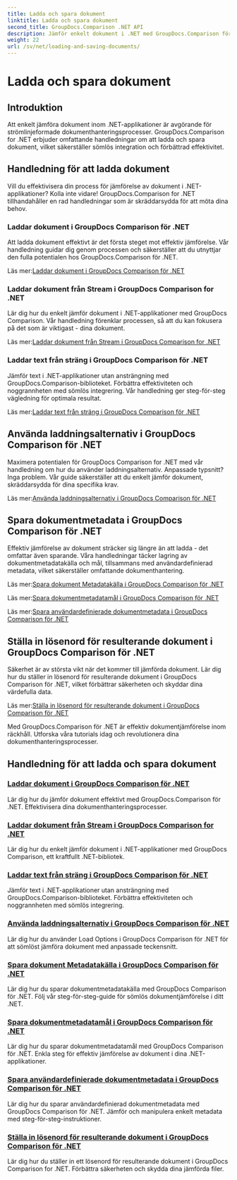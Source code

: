 ```yaml
---
title: Ladda och spara dokument
linktitle: Ladda och spara dokument
second_title: GroupDocs.Comparison .NET API
description: Jämför enkelt dokument i .NET med GroupDocs.Comparison för .NET. Lär dig att ladda, spara och använda inläsningsalternativ för effektiv dokumenthantering.
weight: 22
url: /sv/net/loading-and-saving-documents/
---
```


# Ladda och spara dokument

## Introduktion

Att enkelt jämföra dokument inom .NET-applikationer är avgörande för strömlinjeformade dokumenthanteringsprocesser. GroupDocs.Comparison for .NET erbjuder omfattande handledningar om att ladda och spara dokument, vilket säkerställer sömlös integration och förbättrad effektivitet.

## Handledning för att ladda dokument

Vill du effektivisera din process för jämförelse av dokument i .NET-applikationer? Kolla inte vidare! GroupDocs.Comparison for .NET tillhandahåller en rad handledningar som är skräddarsydda för att möta dina behov.

### Laddar dokument i GroupDocs Comparison för .NET

Att ladda dokument effektivt är det första steget mot effektiv jämförelse. Vår handledning guidar dig genom processen och säkerställer att du utnyttjar den fulla potentialen hos GroupDocs.Comparison för .NET.

 Läs mer:[Laddar dokument i GroupDocs Comparison för .NET](./loading-documents/)

### Laddar dokument från Stream i GroupDocs Comparison for .NET

Lär dig hur du enkelt jämför dokument i .NET-applikationer med GroupDocs Comparison. Vår handledning förenklar processen, så att du kan fokusera på det som är viktigast - dina dokument.

 Läs mer:[Laddar dokument från Stream i GroupDocs Comparison for .NET](./loading-documents-from-stream/)

### Laddar text från sträng i GroupDocs Comparison för .NET

Jämför text i .NET-applikationer utan ansträngning med GroupDocs.Comparison-biblioteket. Förbättra effektiviteten och noggrannheten med sömlös integrering. Vår handledning ger steg-för-steg vägledning för optimala resultat.

 Läs mer:[Laddar text från sträng i GroupDocs Comparison för .NET](./loading-text-from-string/)

## Använda laddningsalternativ i GroupDocs Comparison för .NET

Maximera potentialen för GroupDocs Comparison for .NET med vår handledning om hur du använder laddningsalternativ. Anpassade typsnitt? Inga problem. Vår guide säkerställer att du enkelt jämför dokument, skräddarsydda för dina specifika krav.

 Läs mer:[Använda laddningsalternativ i GroupDocs Comparison för .NET](./using-load-options/)

## Spara dokumentmetadata i GroupDocs Comparison för .NET

Effektiv jämförelse av dokument sträcker sig längre än att ladda - det omfattar även sparande. Våra handledningar täcker lagring av dokumentmetadatakälla och mål, tillsammans med användardefinierad metadata, vilket säkerställer omfattande dokumenthantering.

 Läs mer:[Spara dokument Metadatakälla i GroupDocs Comparison för .NET](./saving-documents-metadata-source/)

 Läs mer:[Spara dokumentmetadatamål i GroupDocs Comparison för .NET](./saving-documents-metadata-target/)

 Läs mer:[Spara användardefinierade dokumentmetadata i GroupDocs Comparison för .NET](./saving-user-defined-document-metadata/)

## Ställa in lösenord för resulterande dokument i GroupDocs Comparison för .NET

Säkerhet är av största vikt när det kommer till jämförda dokument. Lär dig hur du ställer in lösenord för resulterande dokument i GroupDocs Comparison för .NET, vilket förbättrar säkerheten och skyddar dina värdefulla data.

 Läs mer:[Ställa in lösenord för resulterande dokument i GroupDocs Comparison för .NET](./setting-password-for-resultant-document/)

Med GroupDocs.Comparison för .NET är effektiv dokumentjämförelse inom räckhåll. Utforska våra tutorials idag och revolutionera dina dokumenthanteringsprocesser.
## Handledning för att ladda och spara dokument
### [Laddar dokument i GroupDocs Comparison för .NET](./loading-documents/)
Lär dig hur du jämför dokument effektivt med GroupDocs.Comparison för .NET. Effektivisera dina dokumenthanteringsprocesser.
### [Laddar dokument från Stream i GroupDocs Comparison for .NET](./loading-documents-from-stream/)
Lär dig hur du enkelt jämför dokument i .NET-applikationer med GroupDocs Comparison, ett kraftfullt .NET-bibliotek.
### [Laddar text från sträng i GroupDocs Comparison för .NET](./loading-text-from-string/)
Jämför text i .NET-applikationer utan ansträngning med GroupDocs.Comparison-biblioteket. Förbättra effektiviteten och noggrannheten med sömlös integrering.
### [Använda laddningsalternativ i GroupDocs Comparison för .NET](./using-load-options/)
Lär dig hur du använder Load Options i GroupDocs Comparison för .NET för att sömlöst jämföra dokument med anpassade teckensnitt.
### [Spara dokument Metadatakälla i GroupDocs Comparison för .NET](./saving-documents-metadata-source/)
Lär dig hur du sparar dokumentmetadatakälla med GroupDocs Comparison för .NET. Följ vår steg-för-steg-guide för sömlös dokumentjämförelse i ditt .NET.
### [Spara dokumentmetadatamål i GroupDocs Comparison för .NET](./saving-documents-metadata-target/)
Lär dig hur du sparar dokumentmetadatamål med GroupDocs Comparison för .NET. Enkla steg för effektiv jämförelse av dokument i dina .NET-applikationer.
### [Spara användardefinierade dokumentmetadata i GroupDocs Comparison för .NET](./saving-user-defined-document-metadata/)
Lär dig hur du sparar användardefinierad dokumentmetadata med GroupDocs Comparison för .NET. Jämför och manipulera enkelt metadata med steg-för-steg-instruktioner.
### [Ställa in lösenord för resulterande dokument i GroupDocs Comparison för .NET](./setting-password-for-resultant-document/)
Lär dig hur du ställer in ett lösenord för resulterande dokument i GroupDocs Comparison for .NET. Förbättra säkerheten och skydda dina jämförda filer.